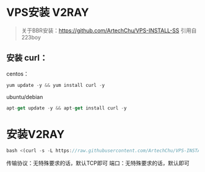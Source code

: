 # VPS安装 V2RAY

> 关于BBR安装：https://github.com/ArtechChu/VPS-INSTALL-SS
> 引用自 223boy

## 安装 curl：
centos：
```javascript
yum update -y && yum install curl -y
```
ubuntu/debian
```javascript
apt-get update -y && apt-get install curl -y
```
# 安装V2RAY
```javascript
bash <(curl -s -L https://raw.githubusercontent.com/ArtechChu/VPS-INSTALL-V2RAY/master/lib/install.sh)
```

传输协议：无特殊要求的话，默认TCP即可
端口：无特殊要求的话，默认即可
